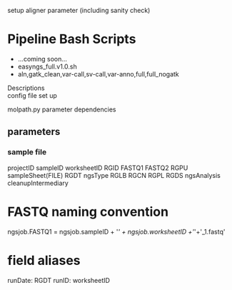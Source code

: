 setup aligner parameter (including sanity check)



Pipeline Bash Scripts
====================================
- ...coming soon...
- easyngs_full.v1.0.sh
- aln,gatk_clean,var-call,sv-call,var-anno,full,full_nogatk

Descriptions  
config file set up  


molpath.py parameter dependencies

## parameters
### sample file
projectID
sampleID
worksheetID
    RGID
    FASTQ1
    FASTQ2
        RGPU
sampleSheet(FILE)
    RGDT
ngsType
    RGLB
    RGCN
    RGPL
    RGDS
ngsAnalysis
    cleanupIntermediary

# FASTQ naming convention
 ngsjob.FASTQ1 = ngsjob.sampleID + '_' + ngsjob.worksheetID +'_'+'_1.fastq'

# field aliases
runDate: RGDT
runID: worksheetID
